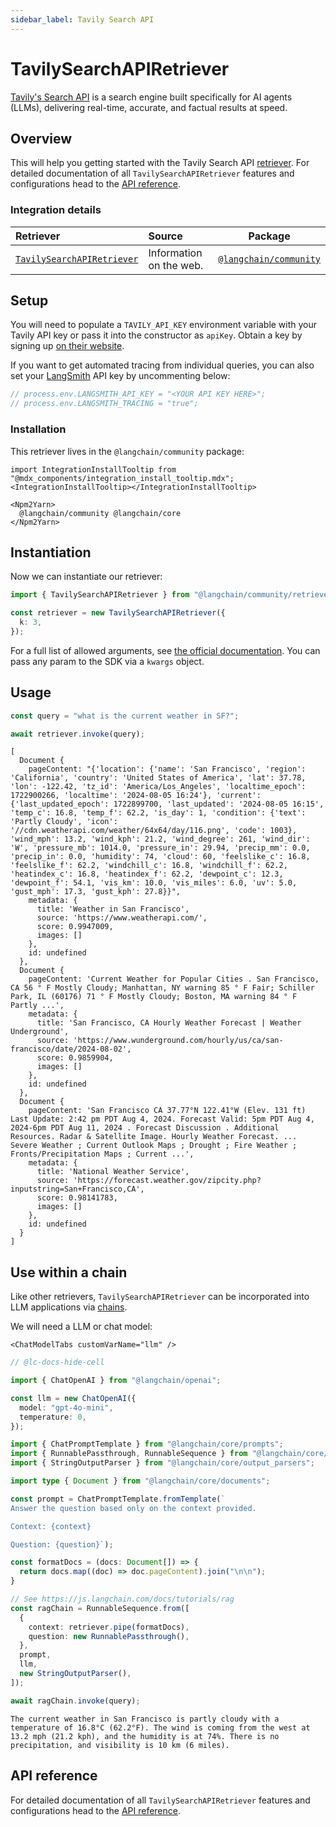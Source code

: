```yaml
---
sidebar_label: Tavily Search API
---
```


# TavilySearchAPIRetriever

[Tavily's Search API](https://tavily.com) is a search engine built specifically for AI agents (LLMs), delivering real-time, accurate, and factual results at speed.

## Overview

This will help you getting started with the Tavily Search API [retriever](/oss/concepts/retrievers). For detailed documentation of all `TavilySearchAPIRetriever` features and configurations head to the [API reference](https://api.js.langchain.com/classes/langchain_community_retrievers_tavily_search_api.TavilySearchAPIRetriever.html).

### Integration details

| Retriever | Source | Package |
| :--- | :--- | :---: |
[`TavilySearchAPIRetriever`](https://api.js.langchain.com/classes/langchain_community_retrievers_tavily_search_api.TavilySearchAPIRetriever.html) | Information on the web. | [`@langchain/community`](https://npmjs.com/@langchain/community/) |

## Setup

You will need to populate a `TAVILY_API_KEY` environment variable with your Tavily API key or pass it into the constructor as `apiKey`. Obtain a key by signing up [on their website](https://tavily.com/).

If you want to get automated tracing from individual queries, you can also set your [LangSmith](https://docs.smith.langchain.com/) API key by uncommenting below:

```typescript
// process.env.LANGSMITH_API_KEY = "<YOUR API KEY HERE>";
// process.env.LANGSMITH_TRACING = "true";
```

### Installation

This retriever lives in the `@langchain/community` package:

```{=mdx}
import IntegrationInstallTooltip from "@mdx_components/integration_install_tooltip.mdx";
<IntegrationInstallTooltip></IntegrationInstallTooltip>

<Npm2Yarn>
  @langchain/community @langchain/core
</Npm2Yarn>
```
## Instantiation

Now we can instantiate our retriever:


```typescript
import { TavilySearchAPIRetriever } from "@langchain/community/retrievers/tavily_search_api";

const retriever = new TavilySearchAPIRetriever({
  k: 3,
});
```
For a full list of allowed arguments, see [the official documentation](https://docs.tavily.com/docs/tavily-api/rest_api#parameters). You can pass any param to the SDK via a `kwargs` object.

## Usage


```typescript
const query = "what is the current weather in SF?";

await retriever.invoke(query);
```
```output
[
  Document {
    pageContent: "{'location': {'name': 'San Francisco', 'region': 'California', 'country': 'United States of America', 'lat': 37.78, 'lon': -122.42, 'tz_id': 'America/Los_Angeles', 'localtime_epoch': 1722900266, 'localtime': '2024-08-05 16:24'}, 'current': {'last_updated_epoch': 1722899700, 'last_updated': '2024-08-05 16:15', 'temp_c': 16.8, 'temp_f': 62.2, 'is_day': 1, 'condition': {'text': 'Partly Cloudy', 'icon': '//cdn.weatherapi.com/weather/64x64/day/116.png', 'code': 1003}, 'wind_mph': 13.2, 'wind_kph': 21.2, 'wind_degree': 261, 'wind_dir': 'W', 'pressure_mb': 1014.0, 'pressure_in': 29.94, 'precip_mm': 0.0, 'precip_in': 0.0, 'humidity': 74, 'cloud': 60, 'feelslike_c': 16.8, 'feelslike_f': 62.2, 'windchill_c': 16.8, 'windchill_f': 62.2, 'heatindex_c': 16.8, 'heatindex_f': 62.2, 'dewpoint_c': 12.3, 'dewpoint_f': 54.1, 'vis_km': 10.0, 'vis_miles': 6.0, 'uv': 5.0, 'gust_mph': 17.3, 'gust_kph': 27.8}}",
    metadata: {
      title: 'Weather in San Francisco',
      source: 'https://www.weatherapi.com/',
      score: 0.9947009,
      images: []
    },
    id: undefined
  },
  Document {
    pageContent: 'Current Weather for Popular Cities . San Francisco, CA 56 ° F Mostly Cloudy; Manhattan, NY warning 85 ° F Fair; Schiller Park, IL (60176) 71 ° F Mostly Cloudy; Boston, MA warning 84 ° F Partly ...',
    metadata: {
      title: 'San Francisco, CA Hourly Weather Forecast | Weather Underground',
      source: 'https://www.wunderground.com/hourly/us/ca/san-francisco/date/2024-08-02',
      score: 0.9859904,
      images: []
    },
    id: undefined
  },
  Document {
    pageContent: 'San Francisco CA 37.77°N 122.41°W (Elev. 131 ft) Last Update: 2:42 pm PDT Aug 4, 2024. Forecast Valid: 5pm PDT Aug 4, 2024-6pm PDT Aug 11, 2024 . Forecast Discussion . Additional Resources. Radar & Satellite Image. Hourly Weather Forecast. ... Severe Weather ; Current Outlook Maps ; Drought ; Fire Weather ; Fronts/Precipitation Maps ; Current ...',
    metadata: {
      title: 'National Weather Service',
      source: 'https://forecast.weather.gov/zipcity.php?inputstring=San+Francisco,CA',
      score: 0.98141783,
      images: []
    },
    id: undefined
  }
]
```
## Use within a chain

Like other retrievers, `TavilySearchAPIRetriever` can be incorporated into LLM applications via [chains](/oss/how-to/sequence/).

We will need a LLM or chat model:

```{=mdx}
<ChatModelTabs customVarName="llm" />
```
```typescript
// @lc-docs-hide-cell

import { ChatOpenAI } from "@langchain/openai";

const llm = new ChatOpenAI({
  model: "gpt-4o-mini",
  temperature: 0,
});
```


```typescript
import { ChatPromptTemplate } from "@langchain/core/prompts";
import { RunnablePassthrough, RunnableSequence } from "@langchain/core/runnables";
import { StringOutputParser } from "@langchain/core/output_parsers";

import type { Document } from "@langchain/core/documents";

const prompt = ChatPromptTemplate.fromTemplate(`
Answer the question based only on the context provided.

Context: {context}

Question: {question}`);

const formatDocs = (docs: Document[]) => {
  return docs.map((doc) => doc.pageContent).join("\n\n");
}

// See https://js.langchain.com/docs/tutorials/rag
const ragChain = RunnableSequence.from([
  {
    context: retriever.pipe(formatDocs),
    question: new RunnablePassthrough(),
  },
  prompt,
  llm,
  new StringOutputParser(),
]);
```


```typescript
await ragChain.invoke(query);
```
```output
The current weather in San Francisco is partly cloudy with a temperature of 16.8°C (62.2°F). The wind is coming from the west at 13.2 mph (21.2 kph), and the humidity is at 74%. There is no precipitation, and visibility is 10 km (6 miles).
```
## API reference

For detailed documentation of all `TavilySearchAPIRetriever` features and configurations head to the [API reference](https://api.js.langchain.com/classes/langchain_community_retrievers_tavily_search_api.TavilySearchAPIRetriever.html).
